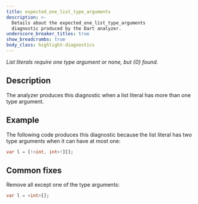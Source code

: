 ```yaml
---
title: expected_one_list_type_arguments
description: >-
  Details about the expected_one_list_type_arguments
  diagnostic produced by the Dart analyzer.
underscore_breaker_titles: true
show_breadcrumbs: true
body_class: highlight-diagnostics
---
```


_List literals require one type argument or none, but {0} found._

## Description

The analyzer produces this diagnostic when a list literal has more than one
type argument.

## Example

The following code produces this diagnostic because the list literal has
two type arguments when it can have at most one:

```dart
var l = [!<int, int>!][];
```

## Common fixes

Remove all except one of the type arguments:

```dart
var l = <int>[];
```
